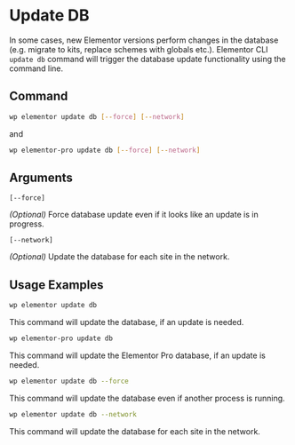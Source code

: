 # Update DB

<Badge type="tip" vertical="top" text="Elementor Core" /> <Badge type="warning" vertical="top" text="Advanced" />

In some cases, new Elementor versions perform changes in the database (e.g. migrate to kits, replace schemes with globals etc.). Elementor CLI `update db` command will trigger the database update functionality using the command line.

## Command

```bash
wp elementor update db [--force] [--network]
```

and

```bash
wp elementor-pro update db [--force] [--network]
```

## Arguments

`[--force]`

_(Optional)_ Force database update even if it looks like an update is in progress.

`[--network]`

_(Optional)_ Update the database for each site in the network.

## Usage Examples

```bash
wp elementor update db
```

This command will update the database, if an update is needed.

```bash
wp elementor-pro update db
```

This command will update the Elementor Pro database, if an update is needed.

```bash
wp elementor update db --force
```

This command will update the database even if another process is running.

```bash
wp elementor update db --network
```

This command will update the database for each site in the network.
